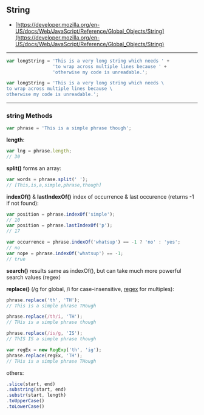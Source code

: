 ## String

* [https://developer.mozilla.org/en-US/docs/Web/JavaScript/Reference/Global_Objects/String](https://developer.mozilla.org/en-US/docs/Web/JavaScript/Reference/Global_Objects/String)

---

```javascript
var longString = 'This is a very long string which needs ' +
                 'to wrap across multiple lines because ' +
                 'otherwise my code is unreadable.';

var longString = 'This is a very long string which needs \
to wrap across multiple lines because \
otherwise my code is unreadable.';
```

---

### string Methods
```javascript
var phrase = 'This is a simple phrase though';
```
  
__length__:
```javascript
var lng = phrase.length;
// 30
```
  
__split()__ forms an array:
```javascript
var words = phrase.split(' ');
// [This,is,a,simple,phrase,though]
```
  
__indexOf()__ & __lastIndexOf()__ index of occurrence & last occurence (returns -1 if not found):
```javascript
var position = phrase.indexOf('simple');
// 10
var position = phrase.lastIndexOf('p');
// 17

var occurrence = phrase.indexOf('whatsup') == -1 ? 'no' : 'yes';
// no
var nope = phrase.indexOf('whatsup') == -1;
// true
```

__search()__ results same as indexOf(), but can take much more powerful search values (regex)
  
__replace()__ (/g for global, /i for case-insensitive, [regex](regex.md) for multiples):
```javascript
phrase.replace('th', 'TH');
// This is a simple phrase THough

phrase.replace(/th/i, 'TH');
// THis is a simple phrase though

phrase.replace(/is/g, 'IS');
// ThIS IS a simple phrase though

var regEx = new RegExp('th', 'ig');
phrase.replace(regEx, 'TH');
// THis is a simple phrase THough
```
  
others:
```javascript
.slice(start, end)
.substring(start, end)
.substr(start, length)
.toUpperCase()
.toLowerCase()
```
